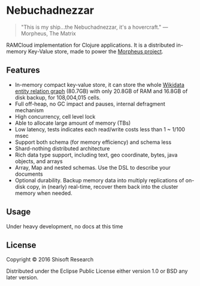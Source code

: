 # Nebuchadnezzar

> "This is my ship...the Nebuchadnezzar, it's a hovercraft."
> ― Morpheus, The Matrix

RAMCloud implementation for Clojure applications.
It is a distributed in-memory Key-Value store, made to power the [Morpheus project](https://github.com/shisoft/Morpheus).

## Features

* In-memory compact key-value store, it can store the whole [Wikidata entity relation graph](https://dumps.wikimedia.org/wikidatawiki/entities/) (80.7GB) with only 20.8GB of RAM and 16.8GB of disk backup, for 108,004,015 cells.
* Full off-heap, no GC impact and pauses, internal defragment mechanism
* High concurrency, cell level lock
* Able to allocate large amount of memory (TBs)
* Low latency, tests indicates each read/write costs less than 1 ~ 1/100 msec
* Support both schema (for memory efficiency) and schema less
* Shard-nothing distributed architecture
* Rich data type support, including text, geo coordinate, bytes, java objects, and arrays
* Array, Map and nested schemas. Use the DSL to describe your documents
* Optional durability. Backup memory data into multiply replications of on-disk copy, in (nearly) real-time, recover them back into the cluster memory when needed.

## Usage

Under heavy development, no docs at this time

## License

Copyright © 2016 Shisoft Research

Distributed under the Eclipse Public License either version 1.0 or BSD any later version.
